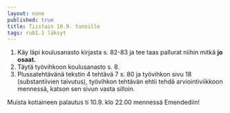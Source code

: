 ```yaml
---
layout: none
published: true
title: Tiistain 10.9. tunnille
tags: rub1.1 läksyt
---
```

1. Käy läpi koulusanasto kirjasta s. 82-83 ja tee taas pallurat niihin mitkä **jo osaat.**
2. Täytä työvihkoon koulusanasto s. 8.
3. Plussatehtävänä tekstin 4 tehtävä 7 s. 80 ja työvihkon sivu 18 (substantiivien taivutus), työvihkon tehtävän ehtii tehdä arviointiviikkoon mennessä, katson sen sivun vasta silloin.

Muista kotiaineen palautus ti 10.9. klo 22.00 mennessä Emendediin!
